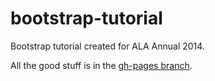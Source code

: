 bootstrap-tutorial
==================

Bootstrap tutorial created for ALA Annual 2014.

All the good stuff is in the [gh-pages branch](https://github.com/thatandromeda/bootstrap-tutorial/tree/gh-pages).
